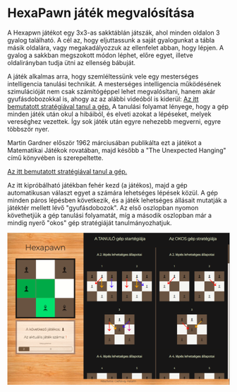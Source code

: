 # HexaPawn játék megvalósítása 

A Hexapwn játékot  egy 3x3-as sakktáblán játszák, ahol minden oldalon 3 gyalog  található. A cél az, hogy eljuttassunk a saját gyalogunkat a tábla másik oldalára, vagy megakadályozzuk az ellenfelet abban, hogy lépjen. A gyalog a sakkban megszokott módon léphet, előre egyet, illetve oldalirányban tudja ütni az ellenség bábuját. 

A játék alkalmas arra, hogy szemléltessünk vele  egy mesterséges intelligencia tanulási technikát.
A mesterséges intelligencia működésének szimulációját nem csak számítógéppel lehet megvalósítani, hanem akár gyufásdobozokkal is, ahogy az az alábbi videóból is kiderül: [Az itt bemutatott stratégiával tanul a gép.](https://www.youtube.com/watch?v=1xsY9fPAayw)
A tanulási folyamat lényege, hogy a gép minden játék után okul a hibáiból, és elveti azokat a lépéseket, melyek vereséghez vezettek. Így sok játék után egyre nehezebb megverni, egyre többször nyer. 

Martin Gardner először 1962 márciusában publikálta ezt a játékot a Matematikai Játékok rovatában, majd később a "The Unexpected Hanging" című könyvében is szerepeltette.



 [Az itt bemutatott stratégiával tanul a gép.](https://www.youtube.com/watch?v=1xsY9fPAayw)

Az itt kipróbálható játékban fehér kezd (a játékos), majd a gép automatikusan választ egyet a számára lehetséges lépések közül. 
A gép minden páros lépésben következik, és a játék lehetséges állásait mutatják a játéktér mellett lévő "gyufásdobozok". Az első oszlopban nyomon követhetjük a gép tanulási folyamatát, míg a második oszlopban már a mindig nyerő "okos" gép stratégiáját tanulmányozhatjuk. 



![A játék képe](https://github.com/csefikatalin/hexaPawn/blob/master/kepek/hexapawn.PNG "Hexapawn játék - öntanuló automata")
